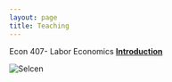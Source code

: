 ```yaml
---
layout: page
title: Teaching
---
```

Econ 407- Labor Economics **[Introduction](https://selcencakir.github.io/img/Econ407introduction.pdf )**

![Selcen](https://selcencakir.github.io/img/selcen_pic)


